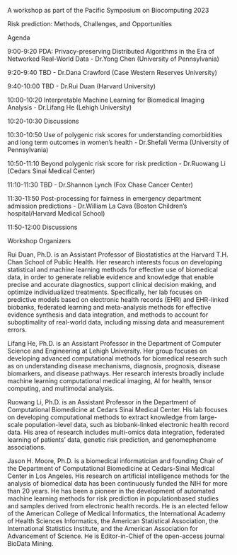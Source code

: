 A workshop as part of the Pacific Symposium on Biocomputing 2023

Risk prediction: Methods, Challenges, and Opportunities

Agenda

9:00-9:20    PDA: Privacy-preserving Distributed Algorithms in the Era of Networked Real-World Data - Dr.Yong Chen (University of Pennsylvania)

9:20-9:40     TBD - Dr.Dana Crawford (Case Western Reserves University)

9:40-10:00    TBD - Dr.Rui Duan (Harvard University)

10:00-10:20    Interpretable Machine Learning for Biomedical Imaging Analysis - Dr.Lifang He (Lehigh University)

10:20-10:30     Discussions 

10:30-10:50    Use of polygenic risk scores for understanding comorbidities and long term outcomes in women’s health - Dr.Shefali Verma (University of Pennsylvania)

10:50-11:10     Beyond polygenic risk score for risk prediction - Dr.Ruowang Li (Cedars Sinai Medical Center)
  
11:10-11:30     TBD - Dr.Shannon Lynch (Fox Chase Cancer Center)

11:30-11:50    Post-processing for fairness in emergency department admission predictions - Dr.William La Cava (Boston Children’s hospital/Harvard Medical School)

11:50-12:00    Discussions 
  

Workshop Organizers

Rui Duan, Ph.D. is an Assistant Professor of Biostatistics at the Harvard T.H. Chan School
of Public Health. Her research interests focus on developing statistical and machine
learning methods for effective use of biomedical data, in order to generate reliable
evidence and knowledge that enable precise and accurate diagnostics, support clinical
decision making, and optimize individualized treatments. Specifically, her lab focuses on
predictive models based on electronic health records (EHR) and EHR-linked biobanks,
federated learning and meta-analysis methods for effective evidence synthesis and data
integration, and methods to account for suboptimality of real-world data, including missing
data and measurement errors.

Lifang He, Ph.D. is an Assistant Professor in the Department of Computer Science and
Engineering at Lehigh University. Her group focuses on developing advanced
computational methods for biomedical research such as on understanding disease
mechanisms, diagnosis, prognosis, disease biomarkers, and disease pathways. Her
research interests broadly include machine learning computational medical imaging, AI
for health, tensor computing, and multimodal analysis.

Ruowang Li, Ph.D. is an Assistant Professor in the Department of Computational
Biomedicine at Cedars Sinai Medical Center. His lab focuses on developing
computational methods to extract knowledge from large-scale population-level data, such
as biobank-linked electronic health record data. His area of research includes multi-omics
data integration, federated learning of patients’ data, genetic risk prediction, and genomephenome
associations.

Jason H. Moore, Ph.D. is a biomedical informatician and founding Chair of the
Department of Computational Biomedicine at Cedars-Sinai Medical Center in Los
Angeles. His research on artificial intelligence methods for the analysis of biomedical data
has been continuously funded the NIH for more than 20 years. He has been a pioneer in
the development of automated machine learning methods for risk prediction in populationbased
studies and samples derived from electronic health records. He is an elected fellow
of the American College of Medical Informatics, the International Academy of Health
Sciences Informatics, the American Statistical Association, the International Statistics
Institute, and the American Association for Advancement of Science. He is Editor-in-Chief
of the open-access journal BioData Mining.

